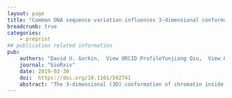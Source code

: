 ```yaml
---
layout: page
title: "Common DNA sequence variation influences 3-dimensional conformation of the human genome"
breadcrumb: true
categories:
    - preprint
## publication related information
pub:
    authors: "David U. Gorkin,  View ORCID ProfileYunjiang Qiu,  View ORCID ProfileMing Hu,  View ORCID ProfileKipper Fletez-Brant, Tristin Liu, Anthony D. Schmitt, Amina Noor,  View ORCID ProfileJoshua Chiou,  View ORCID ProfileKyle J Gaulton,  View ORCID ProfileJonathan Sebat, Yun Li,  View ORCID ProfileKasper D. Hansen, Bing Ren"
    journal: "bioRxiv"
    date: 2019-03-30
    doi:  https://doi.org/10.1101/592741
    abstract: "The 3-dimensional (3D) conformation of chromatin inside the nucleus is integral to a variety of nuclear processes including transcriptional regulation, DNA replication, and DNA damage repair. Aberrations in 3D chromatin conformation have been implicated in developmental abnormalities and cancer. Despite the importance of 3D chromatin conformation to cellular function and human health, little is known about how 3D chromatin conformation varies in the human population, or whether DNA sequence variation between individuals influences 3D chromatin conformation. To address these questions, we performed Hi-C on Lymphoblastoid Cell Lines (LCLs) from 20 individuals. We identified thousands of regions across the genome where 3D chromatin conformation varies between individuals and found that this conformational variation is often accompanied by variation in gene expression, histone modifications, and transcription factor (TF) binding. Moreover, we found that DNA sequence variation influences several features of 3D chromatin conformation including loop strength, contact insulation, contact directionality and density of local cis contacts. We mapped hundreds of Quantitative Trait Loci (QTLs) associated with 3D chromatin features and found evidence that some of these same variants are associated at modest levels with other molecular phenotypes as well as complex disease risk. Our results demonstrate that common DNA sequence variants can influence 3D chromatin conformation, pointing to a more pervasive role for 3D chromatin conformation in human phenotypic variation than previously recognized."
---
```

